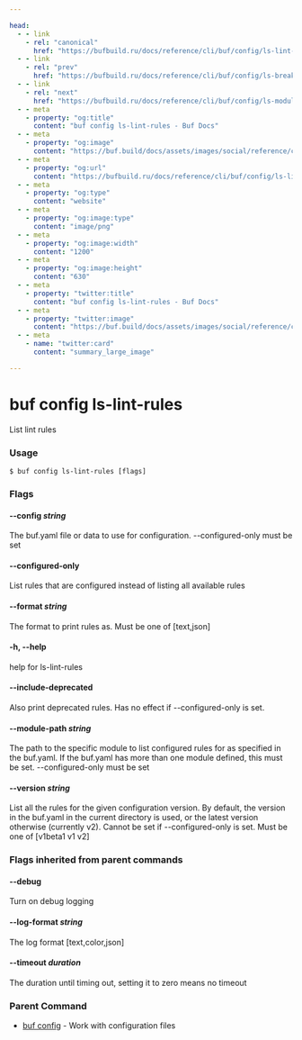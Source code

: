 ```yaml
---

head:
  - - link
    - rel: "canonical"
      href: "https://bufbuild.ru/docs/reference/cli/buf/config/ls-lint-rules/"
  - - link
    - rel: "prev"
      href: "https://bufbuild.ru/docs/reference/cli/buf/config/ls-breaking-rules/"
  - - link
    - rel: "next"
      href: "https://bufbuild.ru/docs/reference/cli/buf/config/ls-modules/"
  - - meta
    - property: "og:title"
      content: "buf config ls-lint-rules - Buf Docs"
  - - meta
    - property: "og:image"
      content: "https://buf.build/docs/assets/images/social/reference/cli/buf/config/ls-lint-rules.png"
  - - meta
    - property: "og:url"
      content: "https://bufbuild.ru/docs/reference/cli/buf/config/ls-lint-rules/"
  - - meta
    - property: "og:type"
      content: "website"
  - - meta
    - property: "og:image:type"
      content: "image/png"
  - - meta
    - property: "og:image:width"
      content: "1200"
  - - meta
    - property: "og:image:height"
      content: "630"
  - - meta
    - property: "twitter:title"
      content: "buf config ls-lint-rules - Buf Docs"
  - - meta
    - property: "twitter:image"
      content: "https://buf.build/docs/assets/images/social/reference/cli/buf/config/ls-lint-rules.png"
  - - meta
    - name: "twitter:card"
      content: "summary_large_image"

---
```


# buf config ls-lint-rules

List lint rules

### Usage

```console
$ buf config ls-lint-rules [flags]
```

### Flags

#### \--config _string_

The buf.yaml file or data to use for configuration. --configured-only must be set

#### \--configured-only

List rules that are configured instead of listing all available rules

#### \--format _string_

The format to print rules as. Must be one of \[text,json\]

#### \-h, --help

help for ls-lint-rules

#### \--include-deprecated

Also print deprecated rules. Has no effect if --configured-only is set.

#### \--module-path _string_

The path to the specific module to list configured rules for as specified in the buf.yaml. If the buf.yaml has more than one module defined, this must be set. --configured-only must be set

#### \--version _string_

List all the rules for the given configuration version. By default, the version in the buf.yaml in the current directory is used, or the latest version otherwise (currently v2). Cannot be set if --configured-only is set. Must be one of \[v1beta1 v1 v2\]

### Flags inherited from parent commands

#### \--debug

Turn on debug logging

#### \--log-format _string_

The log format \[text,color,json\]

#### \--timeout _duration_

The duration until timing out, setting it to zero means no timeout

### Parent Command

- [buf config](../) - Work with configuration files
